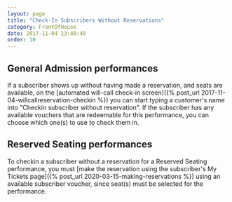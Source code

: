 ```yaml
---
layout: page
title: "Check-In Subscribers Without Reservations"
category: FrontOfHouse
date: 2017-11-04 13:48:49
order: 10
---
```


## General Admission performances

If a subscriber shows up without having made a reservation, and seats
are available, on the [automated will-call check-in screen]({% post_url 2017-11-04-willcallreservation-checkin %})
you can start typing a customer's name into "Checkin subscriber
without reservation".  If the subscriber has any available vouchers
that are redeemable for this performance, you can choose which one(s)
to use to check them in. 


## Reserved Seating performances

To checkin a subscriber without a reservation for a
Reserved Seating performance, you must [make the reservation using the subscriber's My
Tickets page]({% post_url 2020-03-15-making-reservations %})
using an available subscriber voucher,
since seat(s) must be selected for the performance.
